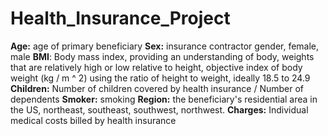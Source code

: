 # Health_Insurance_Project

**Age:** age of primary beneficiary
**Sex:** insurance contractor gender, female, male
**BMI**: Body mass index, providing an understanding of body, weights that are relatively high or low relative to height, objective index of body weight (kg / m ^ 2) using the ratio of height to weight, ideally 18.5 to 24.9
**Children:** Number of children covered by health insurance / Number of dependents
**Smoker:** smoking
**Region:** the beneficiary's residential area in the US, northeast, southeast, southwest, northwest.
**Charges:** Individual medical costs billed by health insurance
